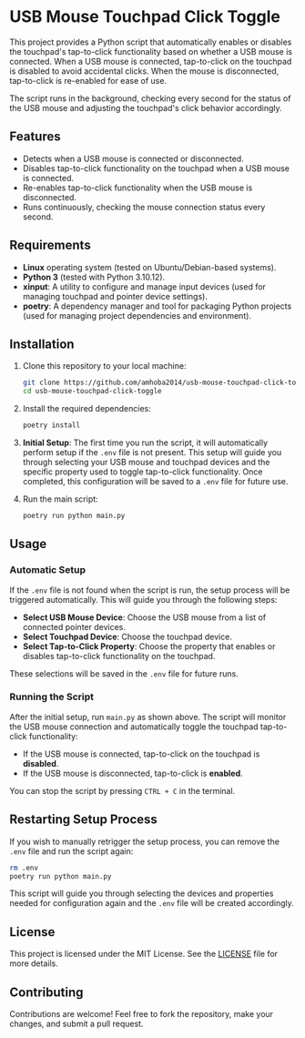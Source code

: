 # USB Mouse Touchpad Click Toggle

This project provides a Python script that automatically enables or disables the touchpad's tap-to-click functionality based on whether a USB mouse is connected. When a USB mouse is connected, tap-to-click on the touchpad is disabled to avoid accidental clicks. When the mouse is disconnected, tap-to-click is re-enabled for ease of use.

The script runs in the background, checking every second for the status of the USB mouse and adjusting the touchpad's click behavior accordingly.

## Features

- Detects when a USB mouse is connected or disconnected.
- Disables tap-to-click functionality on the touchpad when a USB mouse is connected.
- Re-enables tap-to-click functionality when the USB mouse is disconnected.
- Runs continuously, checking the mouse connection status every second.

## Requirements

- **Linux** operating system (tested on Ubuntu/Debian-based systems).
- **Python 3** (tested with Python 3.10.12).
- **xinput**: A utility to configure and manage input devices (used for managing touchpad and pointer device settings).
- **poetry**: A dependency manager and tool for packaging Python projects (used for managing project dependencies and environment).

## Installation

1. Clone this repository to your local machine:

   ```bash
   git clone https://github.com/amhoba2014/usb-mouse-touchpad-click-toggle
   cd usb-mouse-touchpad-click-toggle
   ```

2. Install the required dependencies:

   ```bash
   poetry install
   ```

3. **Initial Setup**: The first time you run the script, it will automatically perform setup if the `.env` file is not present. This setup will guide you through selecting your USB mouse and touchpad devices and the specific property used to toggle tap-to-click functionality. Once completed, this configuration will be saved to a `.env` file for future use.

4. Run the main script:

   ```bash
   poetry run python main.py
   ```

## Usage

### Automatic Setup

If the `.env` file is not found when the script is run, the setup process will be triggered automatically. This will guide you through the following steps:

- **Select USB Mouse Device**: Choose the USB mouse from a list of connected pointer devices.
- **Select Touchpad Device**: Choose the touchpad device.
- **Select Tap-to-Click Property**: Choose the property that enables or disables tap-to-click functionality on the touchpad.

These selections will be saved in the `.env` file for future runs.

### Running the Script

After the initial setup, run `main.py` as shown above. The script will monitor the USB mouse connection and automatically toggle the touchpad tap-to-click functionality:

- If the USB mouse is connected, tap-to-click on the touchpad is **disabled**.
- If the USB mouse is disconnected, tap-to-click is **enabled**.

You can stop the script by pressing `CTRL + C` in the terminal.

## Restarting Setup Process

If you wish to manually retrigger the setup process, you can remove the `.env` file and run the script again:

```bash
rm .env
poetry run python main.py
```

This script will guide you through selecting the devices and properties needed for configuration again and the `.env` file will be created accordingly.

## License

This project is licensed under the MIT License. See the [LICENSE](LICENSE) file for more details.

## Contributing

Contributions are welcome! Feel free to fork the repository, make your changes, and submit a pull request.

